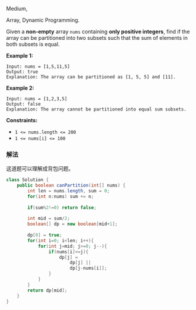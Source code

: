 Medium, 

Array, Dynamic Programming.

Given a **non-empty** array `nums` containing **only positive integers**, find if the array can be partitioned into two subsets such that the sum of elements in both subsets is equal.

**Example 1:**

```
Input: nums = [1,5,11,5]
Output: true
Explanation: The array can be partitioned as [1, 5, 5] and [11].

```

**Example 2:**

```
Input: nums = [1,2,3,5]
Output: false
Explanation: The array cannot be partitioned into equal sum subsets.

```

**Constraints:**

- `1 <= nums.length <= 200`
- `1 <= nums[i] <= 100`

### 解法

这道题可以理解成背包问题。

```java
class Solution {
    public boolean canPartition(int[] nums) {
        int len = nums.length, sum = 0;
        for(int n:nums) sum += n;
        
        if(sum%2!=0) return false;
        
        int mid = sum/2;
        boolean[] dp = new boolean[mid+1];
        
        dp[0] = true;
        for(int i=0; i<len; i++){
            for(int j=mid; j>=0; j--){
                if(nums[i]<=j){
                    dp[j] =
                        dp[j] ||
                        dp[j-nums[i]];
                }
            }
        }
        return dp[mid];
    }
}
```
